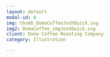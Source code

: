 ```yaml
---
layout: default
modal-id: 8
img: thumb_DomaCoffeeJoshQuick.svg
img2: DomaCoffee_imgJoshQuick.svg
client: Doma Coffee Roasting Company
category: Illustration

---
```

